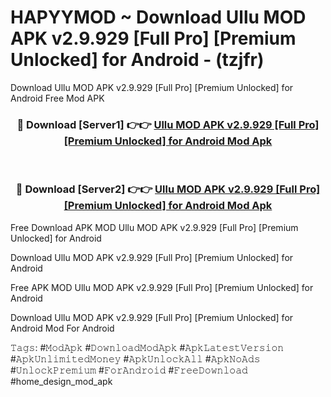# HAPYYMOD ~ Download Ullu MOD APK v2.9.929 [Full Pro] [Premium Unlocked] for Android - (tzjfr)
Download Ullu MOD APK v2.9.929 [Full Pro] [Premium Unlocked] for Android Free Mod APK

<div align="center">
<h3>🔴 Download [Server1] 👉👉 <a href="https://apk-comot.site?title=Ullu_MOD_APK_v2.9.929_[Full_Pro]_[Premium_Unlocked]_for_Android">Ullu MOD APK v2.9.929 [Full Pro] [Premium Unlocked] for Android Mod Apk</a></h3><br>

<h3>🔴 Download [Server2] 👉👉 <a href="https://apk-comot.site?title=Ullu_MOD_APK_v2.9.929_[Full_Pro]_[Premium_Unlocked]_for_Android">Ullu MOD APK v2.9.929 [Full Pro] [Premium Unlocked] for Android Mod Apk</a></h3>
</div>


Free Download APK MOD Ullu MOD APK v2.9.929 [Full Pro] [Premium Unlocked] for Android

Download Ullu MOD APK v2.9.929 [Full Pro] [Premium Unlocked] for Android 

Free APK MOD Ullu MOD APK v2.9.929 [Full Pro] [Premium Unlocked] for Android 

Download Ullu MOD APK v2.9.929 [Full Pro] [Premium Unlocked] for Android Mod For Android

𝚃𝚊𝚐𝚜: #𝙼𝚘𝚍𝙰𝚙𝚔 #𝙳𝚘𝚠𝚗𝚕𝚘𝚊𝚍𝙼𝚘𝚍𝙰𝚙𝚔 #𝙰𝚙𝚔𝙻𝚊𝚝𝚎𝚜𝚝𝚅𝚎𝚛𝚜𝚒𝚘𝚗 #𝙰𝚙𝚔𝚄𝚗𝚕𝚒𝚖𝚒𝚝𝚎𝚍𝙼𝚘𝚗𝚎𝚢 #𝙰𝚙𝚔𝚄𝚗𝚕𝚘𝚌𝚔𝙰𝚕𝚕 #𝙰𝚙𝚔𝙽𝚘𝙰𝚍𝚜 #𝚄𝚗𝚕𝚘𝚌𝚔𝙿𝚛𝚎𝚖𝚒𝚞𝚖 #𝙵𝚘𝚛𝙰𝚗𝚍𝚛𝚘𝚒𝚍 #𝙵𝚛𝚎𝚎𝙳𝚘𝚠𝚗𝚕𝚘𝚊𝚍 #home_design_mod_apk